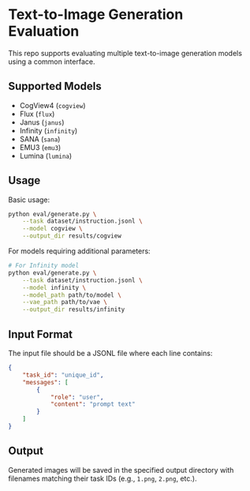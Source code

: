 # Text-to-Image Generation Evaluation

This repo supports evaluating multiple text-to-image generation models using a common interface.

## Supported Models

- CogView4 (`cogview`)
- Flux (`flux`) 
- Janus (`janus`)
- Infinity (`infinity`)
- SANA (`sana`)
- EMU3 (`emu3`)
- Lumina (`lumina`)

## Usage

Basic usage:
```bash
python eval/generate.py \
    --task dataset/instruction.jsonl \
    --model cogview \
    --output_dir results/cogview
```

For models requiring additional parameters:
```bash
# For Infinity model
python eval/generate.py \
    --task dataset/instruction.jsonl \
    --model infinity \
    --model_path path/to/model \
    --vae_path path/to/vae \
    --output_dir results/infinity
```

## Input Format

The input file should be a JSONL file where each line contains:
```json
{
    "task_id": "unique_id",
    "messages": [
        {
            "role": "user",
            "content": "prompt text"
        }
    ]
}
```

## Output

Generated images will be saved in the specified output directory with filenames matching their task IDs (e.g., `1.png`, `2.png`, etc.).